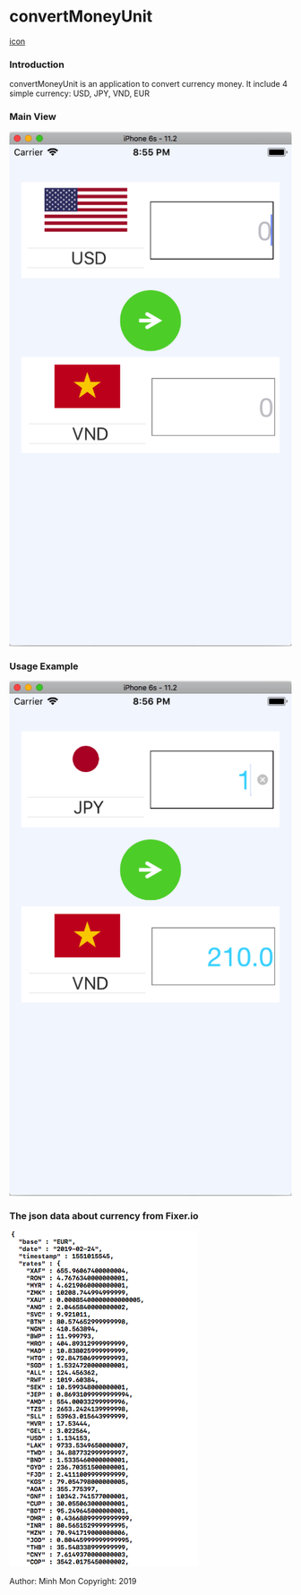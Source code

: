 # convertMoneyUnit
[icon](https://github.com/minmon98/convertMoneyUnit/blob/master/icon.png)

### Introduction

convertMoneyUnit is an application to convert currency money. It include 4 simple currency: USD, JPY, VND, EUR

### Main View

![MainView](https://github.com/minmon98/convertMoneyUnit/blob/master/Screen%20Shot%202019-02-24%20at%208.54.59%20PM.png)

### Usage Example

![Example](https://github.com/minmon98/convertMoneyUnit/blob/master/Screen%20Shot%202019-02-24%20at%208.55.58%20PM.png)

### The json data about currency from Fixer.io

![Fixer.io](https://github.com/minmon98/convertMoneyUnit/blob/master/Screen%20Shot%202019-02-24%20at%208.56.24%20PM.png)


Author: Minh Mon
Copyright: 2019


